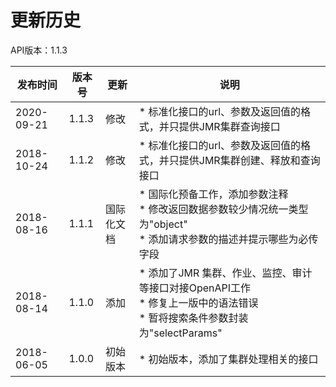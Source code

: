 # 更新历史 #
API版本：1.1.3

|发布时间|版本号|更新|说明|
|---|---|---|---|
|2020-09-21|1.1.3|修改|* 标准化接口的url、参数及返回值的格式，并只提供JMR集群查询接口|
|2018-10-24|1.1.2|修改|* 标准化接口的url、参数及返回值的格式，并只提供JMR集群创建、释放和查询接口|
|2018-08-16|1.1.1|国际化文档|* 国际化预备工作，添加参数注释<br> * 修改返回数据参数较少情况统一类型为"object" <br>* 添加请求参数的描述并提示哪些为必传字段|
|2018-08-14|1.1.0|添加|* 添加了JMR 集群、作业、监控、审计等接口对接OpenAPI工作<br> * 修复上一版中的语法错误 <br>* 暂将搜索条件参数封装为"selectParams"|
|2018-06-05|1.0.0|初始版本|* 初始版本，添加了集群处理相关的接口|
